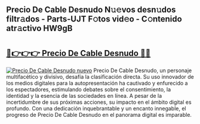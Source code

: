 ## Precio De Cable Desnudo N𝚞𝚎vos desn𝚞dos filtr𝚊dos - Parts-UJT F𝚘tos vid𝚎o - C𝚘ntenido atr𝚊ctivo HW9gB

# <h2><a href="http://mb26ln.tromn.icu/?c=Precio+De+Cable+Desnudo">🔗👉👉👉 Precio De Cable Desnudo 🔗🔗</a></h2>

[![Precio De Cable Desnudo nuevo](https://i.imgur.com/pEAQMta.gif)](http://mb26ln.tromn.icu/?c=Precio+De+Cable+Desnudo)
Precio De Cable Desnudo, un personaje multifacético y divisivo, desafía la clasificación directa. Su uso innovador de los medios digitales para la autopresentación ha cautivado y enfurecido a los espectadores, estimulando debates sobre el consentimiento, la identidad y la esencia de las sociedades en línea. A pesar de la incertidumbre de sus próximas acciones, su impacto en el ámbito digital es profundo. Con una dedicación inquebrantable y un encanto innegable, el progreso de Precio De Cable Desnudo en el panorama digital es imparable.
